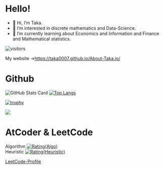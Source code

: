 # Hello!
- 👋 Hi, I’m Taka.
- 👀 I’m interested in discrete mathematics and Data-Science.
- 🌱 I’m currently learning about Economics and Information and Finance and Mathematical statistics.<br>

[](![Visitors](https://visitor-badge.glitch.me/badge?page_id=Taka0007&left_color=gray&right_color=red))

![visitors](https://visitor-badge.glitch.me/badge?page_id=Taka0007&left_color=green&right_color=red)

My website
→https://taka0007.github.io/About-Taka.io/


# Github
![GitHub Stats Card](https://github-readme-stats.vercel.app/api?username=Taka0007&show_icons=true&count_private=true&theme=vue)
[![Top Langs](https://github-readme-stats.vercel.app/api/top-langs/?username=Taka0007&layout=compact)](https://github.com/anuraghazra/github-readme-stats)

[![trophy](https://github-profile-trophy.vercel.app/?username=Taka0007&theme=onedark&title=Commit,Repositories)](https://github.com/ryo-ma/github-profile-trophy)

![](https://github-profile-summary-cards.vercel.app/api/cards/profile-details?username=Taka0007&theme=vue)


# AtCoder & LeetCode
Algorithm
[![Rating(Algo)](https://img.shields.io/endpoint?url=https%3A%2F%2Fatcoder-badges.now.sh%2Fapi%2Fatcoder%2Fjson%2FTaka007)](https://atcoder.jp/users/Taka007)
<br>
Heuristic
[![Rating(Heuristic)](https://badgen.org/img/atcoder/Taka007/rating/heuristic?style=plastic)](https://atcoder.jp/users/Taka007?contestType=heuristic)

[LeetCode-Profile](https://leetcode.com/Taka007/)

<!-- 
# Qiita
[![My Qiita contributions](https://qiita-badge.apiapi.app/s/Taka-007/contributions.svg)](http://qiita.com/Taka-007)
[![My Qiita posts](https://qiita-badge.apiapi.app/s/Taka-007/posts.svg)](http://qiita.com/Taka-007)

-->
